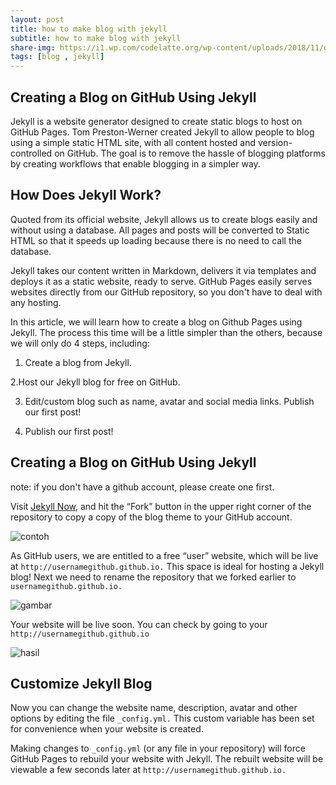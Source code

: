 ```yaml
---
layout: post
title: how to make blog with jekyll
subtitle: how to make blog with jekyll
share-img: https://i1.wp.com/codelatte.org/wp-content/uploads/2018/11/github-jekyll.png
tags: [blog , jekyll]
---
```


## Creating a Blog on GitHub Using Jekyll 

Jekyll is a website generator designed to create static blogs to host on GitHub Pages. Tom Preston-Werner created Jekyll to allow people to blog using a simple static HTML site, with all content hosted and version-controlled on GitHub. The goal is to remove the hassle of blogging platforms by creating workflows that enable blogging in a simpler way.

## How Does Jekyll Work?

Quoted from its official website, Jekyll allows us to create blogs easily and without using a database. All pages and posts will be converted to Static HTML so that it speeds up loading because there is no need to call the database.

Jekyll takes our content written in Markdown, delivers it via templates and deploys it as a static website, ready to serve. GitHub Pages easily serves websites directly from our GitHub repository, so you don't have to deal with any hosting.





In this article, we will learn how to create a blog on Github Pages using Jekyll. The process this time will be a little simpler than the others, because we will only do 4 steps, including:

1. Create a blog from Jekyll.

2.Host our Jekyll blog for free on GitHub.

3. Edit/custom blog such as name, avatar and social media links.
Publish our first post!

4. Publish our first post!

## Creating a Blog on GitHub Using Jekyll

note: if you don't have a github account, please create one first.


Visit [Jekyll Now](http://www.github.com/barryclark/jekyll-now), and hit the “Fork” button in the upper right corner of the repository to copy a copy of the blog theme to your GitHub account.

![contoh](https://i0.wp.com/cloud.netlifyusercontent.com/assets/344dbf88-fdf9-42bb-adb4-46f01eedd629/cddcf942-6cc7-4a1f-bf1b-5066b5e553ec/step1.gif)

As GitHub users, we are entitled to a free “user” website, which will be live at ```http://usernamegithub.github.io.``` This space is ideal for hosting a Jekyll blog! Next we need to rename the repository that we forked earlier to ```usernamegithub.github.io.```

![gambar](https://i1.wp.com/codelatte.org/wp-content/uploads/2018/11/Screen-Shot-2018-11-01-at-8.12.45-PM.png)

Your website will be live soon. You can check by going to your ```http://usernamegithub.github.io```

![hasil](https://i0.wp.com/codelatte.org/wp-content/uploads/2018/11/Screen-Shot-2018-11-01-at-8.15.18-PM.png)


## Customize Jekyll Blog

Now you can change the website name, description, avatar and other options by editing the file ```_config.yml.``` This custom variable has been set for convenience when your website is created.

Making changes to ```_config.yml``` (or any file in your repository) will force GitHub Pages to rebuild your website with Jekyll. The rebuilt website will be viewable a few seconds later at ```http://usernamegithub.github.io.``` 


